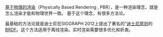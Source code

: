 
[基于物理的渲染](https://zhida.zhihu.com/search?content_id=10857297&content_type=Article&match_order=1&q=%E5%9F%BA%E4%BA%8E%E7%89%A9%E7%90%86%E7%9A%84%E6%B8%B2%E6%9F%93&zhida_source=entity)（Physically Based Rendering , PBR），是一种渲染理念，就是怎么渲染才能和物理世界一致。
基于这个理念，有很多方法论。

最基础的方法论就是迪士尼在SIGGRAPH 2012上提出了著名的“[迪士尼原则](https://zhida.zhihu.com/search?content_id=10857297&content_type=Article&match_order=1&q=%E8%BF%AA%E5%A3%AB%E5%B0%BC%E5%8E%9F%E5%88%99&zhida_source=entity)的[BRDF](https://zhida.zhihu.com/search?content_id=10857297&content_type=Article&match_order=1&q=BRDF&zhida_source=entity)。这个方法适用于离线渲染。实时渲染需要很多优化和折衷。

